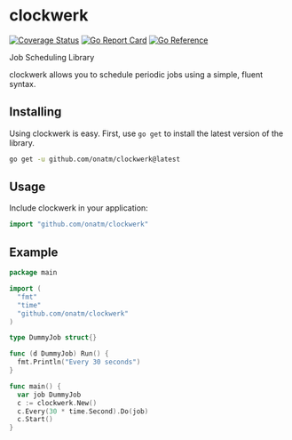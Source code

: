 # clockwerk

[![Coverage Status](https://coveralls.io/repos/github/onatm/clockwerk/badge.svg?branch=main)](https://coveralls.io/github/onatm/clockwerk?branch=main)
[![Go Report Card](https://goreportcard.com/badge/github.com/onatm/clockwerk)](https://goreportcard.com/report/github.com/onatm/clockwerk)
[![Go Reference](https://pkg.go.dev/badge/github.com/onatm/clockwerk.svg)](https://pkg.go.dev/github.com/onatm/clockwerk)

Job Scheduling Library

clockwerk allows you to schedule periodic jobs using a simple, fluent syntax.

## Installing

Using clockwerk is easy. First, use `go get` to install the latest version of the library.

``` sh
go get -u github.com/onatm/clockwerk@latest
```

## Usage

Include clockwerk in your application:

```go
import "github.com/onatm/clockwerk"
```

## Example

``` go
package main

import (
  "fmt"
  "time"
  "github.com/onatm/clockwerk"
)

type DummyJob struct{}

func (d DummyJob) Run() {
  fmt.Println("Every 30 seconds")
}

func main() {
  var job DummyJob
  c := clockwerk.New()
  c.Every(30 * time.Second).Do(job)
  c.Start()
}
```
